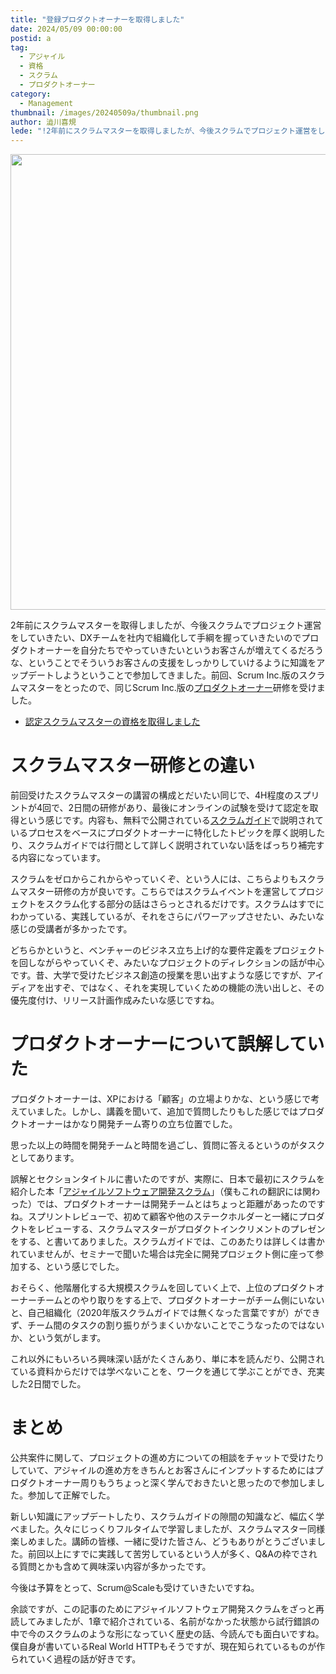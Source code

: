 ```yaml
---
title: "登録プロダクトオーナーを取得しました"
date: 2024/05/09 00:00:00
postid: a
tag:
  - アジャイル
  - 資格
  - スクラム
  - プロダクトオーナー
category:
  - Management
thumbnail: /images/20240509a/thumbnail.png
author: 澁川喜規
lede: "!2年前にスクラムマスターを取得しましたが、今後スクラムでプロジェクト運営をしていきたい、DXチームを社内で組織化して手綱を握っていきたいのでプロダクトオーナーを自分たちでやっていきたいというお客さんが増えてくるだろうな、ということでそういうお客さんの支援をしっかりしていけるように知識をアップデートしようということで参加してきました。"
---
```

<img src="/images/20240509a/image.png" alt="" width="946" height="729" loading="lazy">

2年前にスクラムマスターを取得しましたが、今後スクラムでプロジェクト運営をしていきたい、DXチームを社内で組織化して手綱を握っていきたいのでプロダクトオーナーを自分たちでやっていきたいというお客さんが増えてくるだろうな、ということでそういうお客さんの支援をしっかりしていけるように知識をアップデートしようということで参加してきました。前回、Scrum Inc.版のスクラムマスターをとったので、同じScrum Inc.版の[プロダクトオーナー](https://scruminc.jp/training/owner/)研修を受けました。

* [認定スクラムマスターの資格を取得しました](/articles/20220218a/)

# スクラムマスター研修との違い

前回受けたスクラムマスターの講習の構成とだいたい同じで、4H程度のスプリントが4回で、2日間の研修があり、最後にオンラインの試験を受けて認定を取得という感じです。内容も、無料で公開されている[スクラムガイド](https://scrumguides.org/docs/scrumguide/v2020/2020-Scrum-Guide-Japanese.pdf)で説明されているプロセスをベースにプロダクトオーナーに特化したトピックを厚く説明したり、スクラムガイドでは行間として詳しく説明されていない話をばっちり補完する内容になっています。

スクラムをゼロからこれからやっていくぞ、という人には、こちらよりもスクラムマスター研修の方が良いです。こちらではスクラムイベントを運営してプロジェクトをスクラム化する部分の話はさらっとされるだけです。スクラムはすでにわかっている、実践しているが、それをさらにパワーアップさせたい、みたいな感じの受講者が多かったです。

どちらかというと、ベンチャーのビジネス立ち上げ的な要件定義をプロジェクトを回しながらやっていくぞ、みたいなプロジェクトのディレクションの話が中心です。昔、大学で受けたビジネス創造の授業を思い出すような感じですが、アイディアを出すぞ、ではなく、それを実現していくための機能の洗い出しと、その優先度付け、リリース計画作成みたいな感じですね。

# プロダクトオーナーについて誤解していた

プロダクトオーナーは、XPにおける「顧客」の立場よりかな、という感じで考えていました。しかし、講義を聞いて、追加で質問したりもした感じではプロダクトオーナーはかなり開発チーム寄りの立ち位置でした。

思った以上の時間を開発チームと時間を過ごし、質問に答えるというのがタスクとしてあります。

誤解とセクションタイトルに書いたのですが、実際に、日本で最初にスクラムを紹介した本「[アジャイルソフトウェア開発スクラム](https://amzn.to/3W6uG6o)」（僕もこれの翻訳には関わった）では、プロダクトオーナーは開発チームとはちょっと距離があったのですね。スプリントレビューで、初めて顧客や他のステークホルダーと一緒にプロダクトをレビューする、スクラムマスターがプロダクトインクリメントのプレゼンをする、と書いてありました。スクラムガイドでは、このあたりは詳しくは書かれていませんが、セミナーで聞いた場合は完全に開発プロジェクト側に座って参加する、という感じでした。

おそらく、他階層化する大規模スクラムを回していく上で、上位のプロダクトオーナーチームとのやり取りをする上で、プロダクトオーナーがチーム側にいないと、自己組織化（2020年版スクラムガイドでは無くなった言葉ですが）ができず、チーム間のタスクの割り振りがうまくいかないことでこうなったのではないか、という気がします。

これ以外にもいろいろ興味深い話がたくさんあり、単に本を読んだり、公開されている資料からだけでは学べないことを、ワークを通じて学ぶことができ、充実した2日間でした。

# まとめ

公共案件に関して、プロジェクトの進め方についての相談をチャットで受けたりしていて、アジャイルの進め方をきちんとお客さんにインプットするためにはプロダクトオーナー周りもうちょっと深く学んでおきたいと思ったので参加しました。参加して正解でした。

新しい知識にアップデートしたり、スクラムガイドの隙間の知識など、幅広く学べました。久々にじっくりフルタイムで学習しましたが、スクラムマスター同様楽しめました。講師の皆様、一緒に受けた皆さん、どうもありがとうございました。前回以上にすでに実践して苦労しているという人が多く、Q&Aの枠でされる質問とかも含めて興味深い内容が多かったです。

今後は予算をとって、Scrum@Scaleも受けていきたいですね。

余談ですが、この記事のためにアジャイルソフトウェア開発スクラムをざっと再読してみましたが、1章で紹介されている、名前がなかった状態から試行錯誤の中で今のスクラムのような形になっていく歴史の話、今読んでも面白いですね。僕自身が書いているReal World HTTPもそうですが、現在知られているものが作られていく過程の話が好きです。
